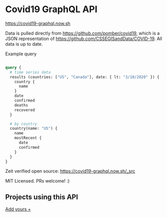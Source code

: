 # Covid19 GraphQL API

https://covid19-graphql.now.sh

Data is pulled directly from https://github.com/pomber/covid19, which is a JSON representation of https://github.com/CSSEGISandData/COVID-19. All data is up to date.

Example query
```graphql

query {
  # time series data
  results (countries: ["US", "Canada"], date: { lt: "3/10/2020" }) {
    country {
      name
    }
    date
    confirmed
    deaths
    recovered
  }

  # by country
  country(name: "US") {
    name
    mostRecent {
      date
      confirmed
    }
  }
}

```

Zeit verified open source: https://covid19-graphql.now.sh/_src

MIT Licensed. PRs welcome! :)

## Projects using this API

[Add yours +](https://github.com/rlindskog/covid19-graphql/edit/master/readme.md)
